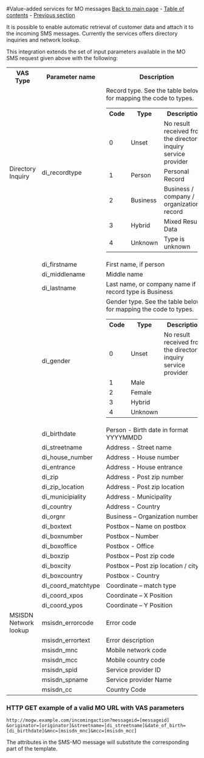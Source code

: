 #Value-added services for MO messages
[Back to main page](https://github.com/Intelecom/sms/) - [Table of contents](/sections/overview.md) - [Previous section](/sections/interfaces/management-api.md) 

It is possible to enable automatic retrieval of customer data and attach it to the incoming SMS messages. Currently the services offers directory inquiries and network lookup.

This integration extends the set of input parameters available in the MO SMS request given above with the following:

<table>
<tr><th>VAS Type</th><th>Parameter name</th><th>Description</th></tr>
<tr><td>Directory Inquiry</td><td>di_recordtype</td><td>Record type. See the table below for mapping the code to types.<table><tr><th>Code</th><th>Type</th><th>Description</th></tr><tr><td>0</td><td>Unset</td><td>No result received from the directory inquiry service provider</td></tr><tr><td>1</td><td>Person</td><td>Personal Record</td></tr><tr><td>2</td><td>Business</td><td>Business / company / organizational record</td></tr><td>3</td><td>Hybrid</td><td>Mixed Result Data</td></tr><tr><td>4</td><td>Unknown</td><td>Type is unknown</td></tr></table></td></tr>
<tr><td></td><td>di_firstname</td><td>First name, if person</td></tr>
<tr><td></td><td>di_middlename</td><td>Middle name</td></tr>
<tr><td></td><td>di_lastname</td><td>Last name, or company name if record type is Business</td></tr>
<tr><td></td><td>di_gender</td><td>Gender type. See the table below for mapping the code to types.<table><tr><th>Code</th><th>Type</th><th>Description</th></tr><tr><td>0</td><td>Unset</td><td>No result received from the directory inquiry service provider</td></tr><tr><td>1</td><td>Male</td><td></td></tr><tr><td>2</td><td>Female</td><td></td></tr><td>3</td><td>Hybrid</td><td></td></tr><tr><td>4</td><td>Unknown</td><td></td></tr></table></td></tr>
<tr><td></td><td>di_birthdate</td><td>Person - Birth date in format YYYYMMDD</td></tr>
<tr><td></td><td>di_streetname</td><td>Address - Street name</td></tr>
<tr><td></td><td>di_house_number</td><td>Address - House number</td></tr>
<tr><td></td><td>di_entrance</td><td>Address - House entrance</td></tr>
<tr><td></td><td>di_zip</td><td>Address - Post zip number</td></tr>
<tr><td></td><td>di_zip_location</td><td>Address - Post zip location</td></tr>
<tr><td></td><td>di_municipiality</td><td>Address - Municipality</td></tr>
<tr><td></td><td>di_country</td><td>Address - Country</td></tr>
<tr><td></td><td>di_orgnr</td><td>Business – Organization number</td></tr>
<tr><td></td><td>di_boxtext</td><td>Postbox – Name on postbox</td></tr>
<tr><td></td><td>di_boxnumber</td><td>Postbox – Number</td></tr>
<tr><td></td><td>di_boxoffice</td><td>Postbox - Office</td></tr>
<tr><td></td><td>di_boxzip</td><td>Postbox – Post zip code</td></tr>
<tr><td></td><td>di_boxcity</td><td>Postbox – Post zip location / city</td></tr>
<tr><td></td><td>di_boxcountry</td><td>Postbox - Country</td></tr>
<tr><td></td><td>di_coord_matchtype</td><td>Coordinate – match type</td></tr>
<tr><td></td><td>di_coord_xpos</td><td>Coordinate – X Position</td></tr>
<tr><td></td><td>di_coord_ypos</td><td>Coordinate – Y Position</td></tr>
<tr><td>MSISDN Network lookup</td><td>msisdn_errorcode</td><td>Error code</td></tr>
<tr><td></td><td>msisdn_errortext</td><td>Error description</td></tr>
<tr><td></td><td>msisdn_mnc</td><td>Mobile network code</td></tr>
<tr><td></td><td>msisdn_mcc</td><td>Mobile country code</td></tr>
<tr><td></td><td>msisdn_spid</td><td>Service provider ID</td></tr>
<tr><td></td><td>msisdn_spname</td><td>Service provider Name</td></tr>
<tr><td></td><td>msisdn_cc</td><td>Country Code</td></tr>
</table>

### HTTP GET example of a valid MO URL with VAS parameters

	http://mogw.example.com/incomingaction?messageid=[messageid] &originator=[originator]&streetname=[di_streetname]&date_of_birth=[di_birthdate]&mnc=[msisdn_mnc]&mcc=[msisdn_mcc]

The attributes in the SMS-MO message will substitute the corresponding part of the template.
